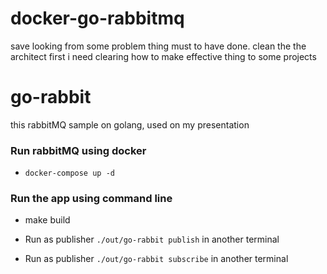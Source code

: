 # docker-go-rabbitmq
save looking from some problem thing must to have done. clean the the architect first i need clearing how to make effective thing to some projects

# go-rabbit
this rabbitMQ sample on golang, used on my presentation



### Run rabbitMQ using docker
 - `docker-compose up -d`

### Run the app using command line
 - make build

 - Run as publisher `./out/go-rabbit publish` in another terminal

 - Run as publisher `./out/go-rabbit subscribe` in another terminal
